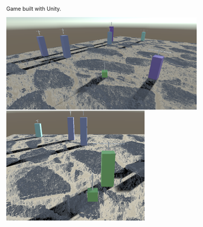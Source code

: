 Game built with Unity.

![Gameplay 1](/readmeAssets/screen1.png)
![Gameplay 2](/readmeAssets/screen2.png)